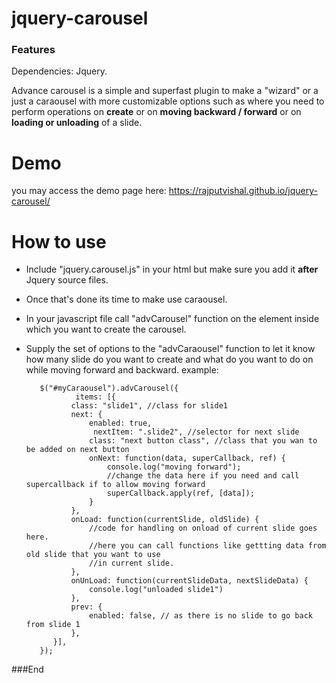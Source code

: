 # jquery-carousel

### Features

Dependencies: 
Jquery.

Advance carousel is a simple and superfast plugin to make a "wizard" or a just a caraousel with more customizable options such as
where you need to perform operations on **create** or on **moving backward / forward** or on **loading or unloading** of a slide.
# Demo
you may access the demo page here: https://rajputvishal.github.io/jquery-carousel/
# How to use
- Include "jquery.carousel.js" in your html but make sure you add it **after** Jquery source files.
- Once that's done its time to make use caraousel.
- In your javascript file call "advCarousel" function on the element inside which you want to create the carousel. 
- Supply  the set of options to the "advCaraousel" function to let it know how many slide do you want to create and what do you want to do on while moving forward and backward.
example:

   		 $("#myCaraousel").advCarousel({
    			 items: [{
    			class: "slide1", //class for slide1 
    			next: {
    				enabled: true,
    				 nextItem: ".slide2", //selector for next slide
    				class: "next button class", //class that you wan to be added on next button
    				onNext: function(data, superCallback, ref) {
    					console.log("moving forward");
    					//change the data here if you need and call supercallback if to allow moving forward
    					superCallback.apply(ref, [data]);
    				}
    			},
    			onLoad: function(currentSlide, oldSlide) {
    				//code for handling on onload of current slide goes here.
    				//here you can call functions like gettting data from old slide that you want to use 
    				//in current slide.
    			},
    			onUnLoad: function(currentSlideData, nextSlideData) {
    				console.log("unloaded slide1")
    			},
    			prev: {
    				enabled: false, // as there is no slide to go back from slide 1
    			},
    		}],
		 });
###End
